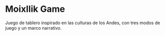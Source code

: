 # Moixllik Game

Juego de tablero inspirado en las culturas de los Andes, con tres modos de juego y un marco narrativo.

